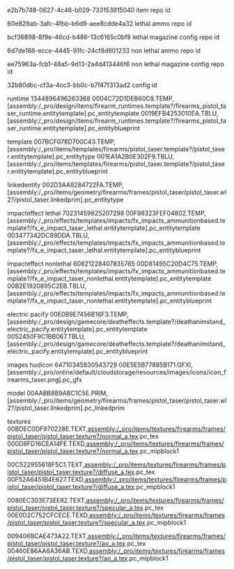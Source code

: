 e2b7b748-0627-4c46-b029-733153915040 item repo id

60e828ab-3afc-4fbb-b6d9-aee8cdde4a32 lethal ammo repo id

bcf36898-8f9e-46cd-b486-13c6165c0bf8 lethal magazine config repo id

6d7de188-ecce-4445-91fc-24cf8d801233 non lethal ammo repo id

ee75963a-fcb1-48a5-9d13-2a4d413446f6 non lethal magazine config repo id

32b80dbc-cf3a-4cc3-bb0c-b7f47f313ad2 config id

runtime 1344896496263368
0004C72D1DEB60C8.TEMP,[assembly:/_pro/design/items/firearm_runtimes.template?/firearms_pistol_taser_runtime.entitytemplate].pc_entitytemplate
0019EFB4253010EA.TBLU,[assembly:/_pro/design/items/firearm_runtimes.template?/firearms_pistol_taser_runtime.entitytemplate].pc_entityblueprint

template
007BCF078D700C43.TEMP,[assembly:/_pro/items/templates/firearms/pistol_taser.template?/pistol_taser.entitytemplate].pc_entitytype
001EA1A2B0E302F9.TBLU,[assembly:/_pro/items/templates/firearms/pistol_taser.template?/pistol_taser.entitytemplate].pc_entityblueprint

linkedentity
002D3AA8284722FA.TEMP,[assembly:/_pro/items/geometry/firearms/frames/pistol_taser/pistol_taser.wl2?/pistol_taser.linkedprim].pc_entitytype

impacteffect lethal 70231459825207298
00F98323FEF04802.TEMP,[assembly:/_pro/effects/templates/impacts/fx_impacts_ammunitionbased.template?/fx_e_impact_taser_lethal.entitytemplate].pc_entitytemplate
003477342DC89DDA.TBLU,[assembly:/_pro/effects/templates/impacts/fx_impacts_ammunitionbased.template?/fx_e_impact_taser_lethal.entitytemplate].pc_entityblueprint

impacteffect nonlethal 60821228407835765
00D81495C20D4C75.TEMP,[assembly:/_pro/effects/templates/impacts/fx_impacts_ammunitionbased.template?/fx_e_impact_taser_nonlethal.entitytemplate].pc_entitytemplate
00B2E1920895C2EB.TBLU,[assembly:/_pro/effects/templates/impacts/fx_impacts_ammunitionbased.template?/fx_e_impact_taser_nonlethal.entitytemplate].pc_entityblueprint

electric pacify
00E0B9E7456B16F3.TEMP,[assembly:/_pro/design/gamecore/deatheffects.template?/deathanimstand_electric_pacify.entitytemplate].pc_entitytemplate
0052450F9C1BB067.TBLU,[assembly:/_pro/design/gamecore/deatheffects.template?/deathanimstand_electric_pacify.entitytemplate].pc_entityblueprint

images
hudicon 64710345830543729
00E5E5B77885B171.GFXI,[assembly:/_pro/online/default/cloudstorage/resources/images/icons/icon_firearms_taser.png].pc_gfx

model
00AABB8B9ABC1C5E.PRIM,[assembly:/_pro/items/geometry/firearms/frames/pistol_taser/pistol_taser.wl2?/pistol_taser.linkedprim].pc_linkedprim


textures
00BDEC0DF970228E.TEXT,[assembly:/\_pro/items/textures/firearms/frames/pistol_taser/pistol_taser.texture?/normal_a.tex](asnormalmap).pc_tex
000D8FD16CEA14FE.TEXD,[assembly:/\_pro/items/textures/firearms/frames/pistol_taser/pistol_taser.texture?/normal_a.tex](asnormalmap).pc_mipblock1

00C522955618F5C1.TEXT,[assembly:/\_pro/items/textures/firearms/frames/pistol_taser/pistol_taser.texture?/diffuse_a.tex](ascolormap).pc_tex
00F52A6451B4E627.TEXD,[assembly:/\_pro/items/textures/firearms/frames/pistol_taser/pistol_taser.texture?/diffuse_a.tex](ascolormap).pc_mipblock1

0080EC303E73EE82.TEXT,[assembly:/\_pro/items/textures/firearms/frames/pistol_taser/pistol_taser.texture?/specular_a.tex](ascolormap).pc_tex
00E0D2C752CFCECE.TEXD,[assembly:/\_pro/items/textures/firearms/frames/pistol_taser/pistol_taser.texture?/specular_a.tex](ascolormap).pc_mipblock1

009406BCAE473A22.TEXT,[assembly:/\_pro/items/textures/firearms/frames/pistol_taser/pistol_taser.texture?/ao_a.tex](ascolormap).pc_tex
00460E86AA6A36AB.TEXD,[assembly:/\_pro/items/textures/firearms/frames/pistol_taser/pistol_taser.texture?/ao_a.tex](ascolormap).pc_mipblock1
